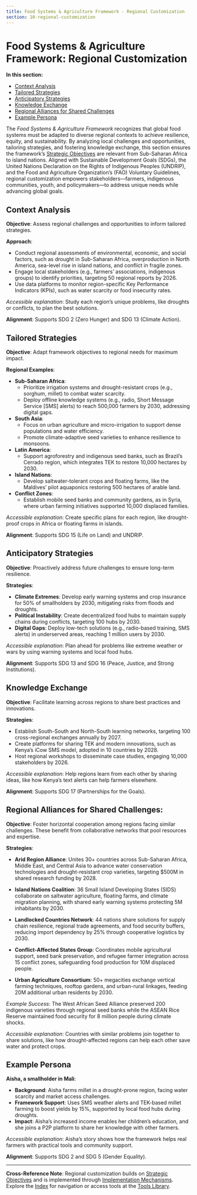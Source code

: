 ```yaml
---
title: Food Systems & Agriculture Framework - Regional Customization
section: 10-regional-customization
---
```


# Food Systems & Agriculture Framework: Regional Customization

**In this section:**
- [Context Analysis](#context-analysis)
- [Tailored Strategies](#tailored-strategies)
- [Anticipatory Strategies](#anticipatory-strategies)
- [Knowledge Exchange](#knowledge-exchange)
- [Regional Alliances for Shared Challenges](#regional-alliances-for-shared-challenges)
- [Example Persona](#example-persona)

The *Food Systems & Agriculture Framework* recognizes that global food systems must be adapted to diverse regional contexts to achieve resilience, equity, and sustainability. By analyzing local challenges and opportunities, tailoring strategies, and fostering knowledge exchange, this section ensures the framework’s [Strategic Objectives](/frameworks/docs/implementation/food-systems#07-strategic-objectives) are relevant from Sub-Saharan Africa to island nations. Aligned with Sustainable Development Goals (SDGs), the United Nations Declaration on the Rights of Indigenous Peoples (UNDRIP), and the Food and Agriculture Organization’s (FAO) Voluntary Guidelines, regional customization empowers stakeholders—farmers, indigenous communities, youth, and policymakers—to address unique needs while advancing global goals.

## <a id="context-analysis"></a>Context Analysis
**Objective**: Assess regional challenges and opportunities to inform tailored strategies.

**Approach**:
- Conduct regional assessments of environmental, economic, and social factors, such as drought in Sub-Saharan Africa, overproduction in North America, sea-level rise in island nations, and conflict in fragile zones.
- Engage local stakeholders (e.g., farmers’ associations, indigenous groups) to identify priorities, targeting 50 regional reports by 2026.
- Use data platforms to monitor region-specific Key Performance Indicators (KPIs), such as water scarcity or food insecurity rates.

*Accessible explanation*: Study each region’s unique problems, like droughts or conflicts, to plan the best solutions.

**Alignment**: Supports SDG 2 (Zero Hunger) and SDG 13 (Climate Action).

## <a id="tailored-strategies"></a>Tailored Strategies
**Objective**: Adapt framework objectives to regional needs for maximum impact.

**Regional Examples**:
- **Sub-Saharan Africa**:
  - Prioritize irrigation systems and drought-resistant crops (e.g., sorghum, millet) to combat water scarcity.
  - Deploy offline knowledge systems (e.g., radio, Short Message Service [SMS] alerts) to reach 500,000 farmers by 2030, addressing digital gaps.
- **South Asia**:
  - Focus on urban agriculture and micro-irrigation to support dense populations and water efficiency.
  - Promote climate-adaptive seed varieties to enhance resilience to monsoons.
- **Latin America**:
  - Support agroforestry and indigenous seed banks, such as Brazil’s Cerrado region, which integrates TEK to restore 10,000 hectares by 2030.
- **Island Nations**:
  - Develop saltwater-tolerant crops and floating farms, like the Maldives’ pilot aquaponics restoring 500 hectares of arable land.
- **Conflict Zones**:
  - Establish mobile seed banks and community gardens, as in Syria, where urban farming initiatives supported 10,000 displaced families.

*Accessible explanation*: Create specific plans for each region, like drought-proof crops in Africa or floating farms in islands.

**Alignment**: Supports SDG 15 (Life on Land) and UNDRIP.

## <a id="anticipatory-strategies"></a>Anticipatory Strategies
**Objective**: Proactively address future challenges to ensure long-term resilience.

**Strategies**:
- **Climate Extremes**: Develop early warning systems and crop insurance for 50% of smallholders by 2030, mitigating risks from floods and droughts.
- **Political Instability**: Create decentralized food hubs to maintain supply chains during conflicts, targeting 100 hubs by 2030.
- **Digital Gaps**: Deploy low-tech solutions (e.g., radio-based training, SMS alerts) in underserved areas, reaching 1 million users by 2030.

*Accessible explanation*: Plan ahead for problems like extreme weather or wars by using warning systems and local food hubs.

**Alignment**: Supports SDG 13 and SDG 16 (Peace, Justice, and Strong Institutions).

## <a id="knowledge-exchange"></a>Knowledge Exchange
**Objective**: Facilitate learning across regions to share best practices and innovations.

**Strategies**:
- Establish South-South and North-South learning networks, targeting 100 cross-regional exchanges annually by 2027.
- Create platforms for sharing TEK and modern innovations, such as Kenya’s iCow SMS model, adopted in 10 countries by 2028.
- Host regional workshops to disseminate case studies, engaging 10,000 stakeholders by 2026.

*Accessible explanation*: Help regions learn from each other by sharing ideas, like how Kenya’s text alerts can help farmers elsewhere.

**Alignment**: Supports SDG 17 (Partnerships for the Goals).

## <a id="regional-alliances-for-shared-challenges">Regional Alliances for Shared Challenges:
**Objective**: Foster horizontal cooperation among regions facing similar challenges. These benefit from collaborative networks that pool resources and expertise.

**Strategies**:
- **Arid Region Alliance**: Unites 30+ countries across Sub-Saharan Africa, Middle East, and Central Asia to advance water conservation technologies and drought-resistant crop varieties, targeting $500M in shared research funding by 2028.

- **Island Nations Coalition**: 36 Small Island Developing States (SIDS) collaborate on saltwater agriculture, floating farms, and climate migration planning, with shared early warning systems protecting 5M inhabitants by 2030.

- **Landlocked Countries Network**: 44 nations share solutions for supply chain resilience, regional trade agreements, and food security buffers, reducing import dependency by 25% through cooperative logistics by 2030.

- **Conflict-Affected States Group**: Coordinates mobile agricultural support, seed bank preservation, and refugee farmer integration across 15 conflict zones, safeguarding food production for 10M displaced people.

- **Urban Agriculture Consortium**: 50+ megacities exchange vertical farming techniques, rooftop gardens, and urban-rural linkages, feeding 20M additional urban residents by 2030.

*Example Success*: The West African Seed Alliance preserved 200 indigenous varieties through regional seed banks while the ASEAN Rice Reserve maintained food security for 8 million people during climate shocks.

*Accessible explanation*: Countries with similar problems join together to share solutions, like how drought-affected regions can help each other save water and protect crops.

## <a id="example-persona"></a>Example Persona
**Aisha, a smallholder in Mali**:
- **Background**: Aisha farms millet in a drought-prone region, facing water scarcity and market access challenges.
- **Framework Support**: Uses SMS weather alerts and TEK-based millet farming to boost yields by 15%, supported by local food hubs during droughts.
- **Impact**: Aisha’s increased income enables her children’s education, and she joins a P2P platform to share her knowledge with other farmers.

*Accessible explanation*: Aisha’s story shows how the framework helps real farmers with practical tools and community support.

**Alignment**: Supports SDG 2 and SDG 5 (Gender Equality).

---

**Cross-Reference Note**: Regional customization builds on [Strategic Objectives](/frameworks/docs/implementation/food-systems#07-strategic-objectives) and is implemented through [Implementation Mechanisms](/frameworks/docs/implementation/food-systems#08-implementation-mechanisms). Explore the [Index](/frameworks/docs/implementation/food-systems) for navigation or access tools at the [Tools Library](/frameworks/tools/food-systems).

